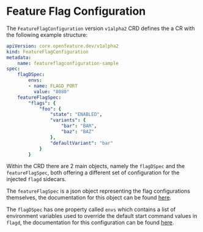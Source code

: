 # Feature Flag Configuration

The `FeatureFlagConfiguration` version `v1alpha2` CRD defines the a CR with the following example structure:

```yaml
apiVersion: core.openfeature.dev/v1alpha2
kind: FeatureFlagConfiguration
metadata:
    name: featureflagconfiguration-sample
spec:
    flagDSpec:
        envs:
        - name: FLAGD_PORT
          value: "8080"
    featureFlagSpec: 
        "flags": {
            "foo": {
                "state": "ENABLED",
                "variants": {
                    "bar": "BAR",
                    "baz": "BAZ"
                },
                "defaultVariant": "bar"
            }
        }
```

Within the CRD there are 2 main objects, namely the `flagDSpec` and the `featureFlagSpec`, both offering a different set of configuration for the injected `flagd` sidecars.

The `featureFlagSpec` is a json object representing the flag configurations themselves, the documentation for this object can be found [here](https://github.com/open-feature/flagd/blob/main/docs/configuration/flag_configuration.md).

The `flagDSpec` has one property called `envs` which contains a list of environment variables used to override the default start command values in `flagd`, the documentation for this configuration can be found [here](https://github.com/open-feature/flagd/blob/main/docs/configuration/configuration.md).